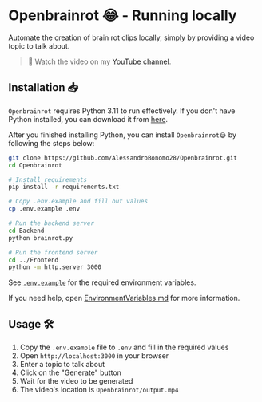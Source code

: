 # Openbrainrot 😂 - Running locally

Automate the creation of brain rot clips locally, simply by providing a video topic to talk about.

> **🎥** Watch the video on my [YouTube channel](https://www.youtube.com/@coding.emojii).

## Installation 📥

`Openbrainrot` requires Python 3.11 to run effectively. If you don't have Python installed, you can download it from [here](https://www.python.org/downloads/).

After you finished installing Python, you can install `Openbrainrot😂` by following the steps below:

```bash
git clone https://github.com/AlessandroBonomo28/Openbrainrot.git
cd Openbrainrot

# Install requirements
pip install -r requirements.txt

# Copy .env.example and fill out values
cp .env.example .env

# Run the backend server
cd Backend
python brainrot.py

# Run the frontend server
cd ../Frontend
python -m http.server 3000
```

See [`.env.example`](.env.example) for the required environment variables.

If you need help, open [EnvironmentVariables.md](EnvironmentVariables.md) for more information.

## Usage 🛠️

1. Copy the `.env.example` file to `.env` and fill in the required values
1. Open `http://localhost:3000` in your browser
1. Enter a topic to talk about
1. Click on the "Generate" button
1. Wait for the video to be generated
1. The video's location is `Openbrainrot/output.mp4`

